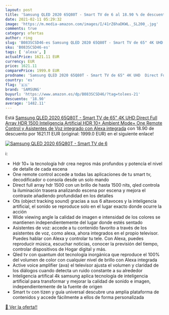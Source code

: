 ```yaml
---
layout: post
title: 'Samsung QLED 2020 65Q80T - Smart TV de 6 al 18.90 % de descuento'
date: 2021-02-11 05:29:32
image: 'https://m.media-amazon.com/images/I/41rZ6haDKWL._SL200_.jpg'
comments: true
category: ofertas
author: ring
slug: 'B083SCSD46-es Samsung QLED 2020 65Q80T - Smart TV de 65" 4K UHD Direct...'
sku: 'B083SCSD46-es'
tags: [ 'alexa', ]
actualPrice: 1621.11 EUR
currency: EUR
price: 1621.11
comparePrice: 1999.0 EUR
prodname: 'Samsung QLED 2020 65Q80T - Smart TV de 65" 4K UHD  Direct Full Array HDR 1500  Inteligencia Artificial  HDR 10+  Ambient Mode+  One Remote Control y Asistentes de Voz integrado  con Alexa integrada'
country: 'es'
flag: '🇪🇸'
brand: 'SAMSUNG'
buyurl: 'https://www.amazon.es/dp/B083SCSD46/?tag=tolees-21'
descuento: '18.90'
average: '1482.11'
---
```


Está [Samsung QLED 2020 65Q80T - Smart TV de 65" 4K UHD  Direct Full Array HDR 1500  Inteligencia Artificial  HDR 10+  Ambient Mode+  One Remote Control y Asistentes de Voz integrado  con Alexa integrada](https://www.amazon.es/dp/B083SCSD46/?tag=tolees-21) con 18.90 de descuento por 1621.11 EUR (original: 1999.0 EUR) en el siguiente enlace!

[![Samsung QLED 2020 65Q80T - Smart TV de 6](https://m.media-amazon.com/images/I/41rZ6haDKWL._SL200_.jpg)](https://www.amazon.es/dp/B083SCSD46/?tag=tolees-21)

ℹ️:

- Hdr 10+ la tecnología hdr crea negros más profundos y potencía el nivel de detalle de cada escena
- One remote control accede a todas las aplicaciones de tu smart tv, decodificador o consola desde un solo mando
- Direct full array hdr 1500 con un brillo de hasta 1500 nits, qled controla la iluminación trasera analizando escena por escena y mejora el contraste añadiendo profundidad en los detalles
- Ots (object tracking sound) gracias a sus 6 altavoces y la inteligencia artificial, el sonido se reproduce solo en el lugar exacto donde ocurre la acción
- Wide viewing angle la calidad de imagen e intensidad de los colores se mantienen independientemente del lugar donde estés sentado
- Asistentes de voz: accede a tu contenido favorito a través de los asistentes de voz, como alexa, ahora integrados en el propio televisor. Puedes hablar con Alexa y controlar tu tele. Con Alexa, puedes reproducir música, escuchar noticias, conocer la previsión del tiempo, controlar dispositivos de Hogar digital y más.
- Qled tv con quantum dot tecnología inorgánica que reproduce el 100% del volumen de color con cualquier nivel de brillo con Alexa integrada
- Active voice amplifier (ava) el televisor ajusta el volumen y claridad de los diálogos cuando detecta un ruido constante a su alrededor
- Inteligencia artifical 4k samsung aplica tecnología de inteligencia artificial para transformar y mejorar la calidad de sonido e imagen, independientemente de la fuente de origen
- Smart tv con tizen y guía universal descubre una amplia plataforma de contenidos y accede fácilmente a ellos de forma personalizada

[🛒 Ver la oferta!!](https://www.amazon.es/dp/B083SCSD46/?tag=tolees-21)
